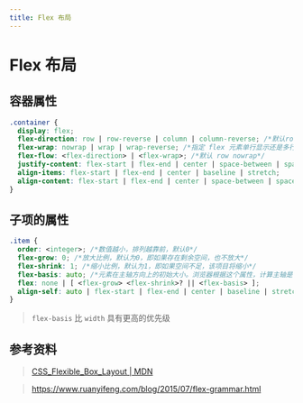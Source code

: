 ```yaml
---
title: Flex 布局
---
```


# Flex 布局

## 容器属性

```css
.container {
  display: flex;
  flex-direction: row | row-reverse | column | column-reverse; /*默认row*/
  flex-wrap: nowrap | wrap | wrap-reverse; /*指定 flex 元素单行显示还是多行显示 。如果允许换行，这个属性允许你控制行的堆叠方向, 默认 nowrap*/
  flex-flow: <flex-direction> | <flex-wrap>; /*默认 row nowrap*/
  justify-content: flex-start | flex-end | center | space-between | space-around;
  align-items: flex-start | flex-end | center | baseline | stretch;
  align-content: flex-start | flex-end | center | space-between | space-around | stretch;
}
```

## 子项的属性

```css
.item {
  order: <integer>; /*数值越小，排列越靠前，默认0*/
  flex-grow: 0; /*放大比例，默认为0，即如果存在剩余空间，也不放大*/
  flex-shrink: 1; /*缩小比例，默认为1，即如果空间不足，该项目将缩小*/
  flex-basis: auto; /*元素在主轴方向上的初始大小。浏览器根据这个属性，计算主轴是否有多余空间。它的默认值为auto，即项目的本来大小*/
  flex: none | [ <flex-grow> <flex-shrink>? || <flex-basis> ];
  align-self: auto | flex-start | flex-end | center | baseline | stretch; /*默认值为auto，表示继承父元素的align-items属性*/
}
```

> `flex-basis` 比 `width` 具有更高的优先级

## 参考资料

> [CSS_Flexible_Box_Layout | MDN](https://developer.mozilla.org/zh-CN/docs/Web/CSS/CSS_Flexible_Box_Layout)

> https://www.ruanyifeng.com/blog/2015/07/flex-grammar.html
